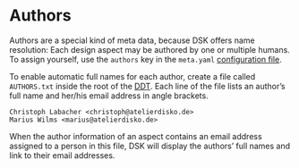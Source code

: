 # Authors

Authors are a special kind of meta data, because DSK offers name resolution: Each design aspect may be authored by one or multiple humans. To assign yourself, use the `authors` key in the `meta.yaml` [configuration file](/The-Design-Definitions-Tree/Meta-Data).

To enable automatic full names for each author, create a file called `AUTHORS.txt`  inside the root of the [DDT](/The-Design-Definitions-Tree). Each line of the file lists an author’s full name and her/his email address in angle brackets.

<!-- ```Component
<Banner type="error">The following example is wrong, because CodeBlock can’t display <></Banner>
<CodeBlock title="AUTHORS.txt">
Christoph Labacher christoph@atelierdisko.de
Marius Wilms marius@atelierdisko.de
</CodeBlock>
``` -->

```
Christoph Labacher <christoph@atelierdisko.de>
Marius Wilms <marius@atelierdisko.de>
```

When the author information of an aspect contains an email address assigned to a person in this file, DSK will display the authors’ full names and link to their email addresses.
